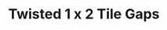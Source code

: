 ---
title: "Twisted 1 x 2 Tile Gaps"

image: image.png
cad: model.ldr

source_url: "https://www.flickr.com/photos/tekf/5694391960/"
source_title: "Herringbone foundation"
source_name: "Ben Weston"
source_date: 06-05-2011

taxonomy:
  part: ["3794b", "3070b", "3069b"]
  partcount: 9

  width: [3, stud]
  depth: [3, stud]
  height: [2, plate]

  function: pattern_2D
  pattern_2D_segsize: 5
---